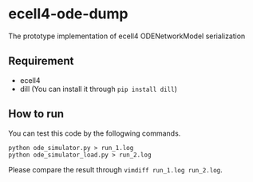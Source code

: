 # ecell4-ode-dump

The prototype implementation of ecell4 ODENetworkModel serialization

## Requirement
* ecell4
* dill (You can install it through `pip install dill`)

## How to run

You can test this code by the follogwing commands.

    python ode_simulator.py > run_1.log
    python ode_simulator_load.py > run_2.log

Please compare the result through `vimdiff run_1.log run_2.log`.

